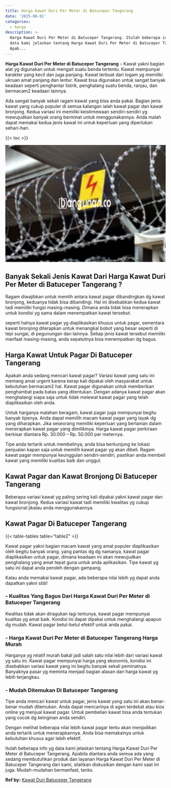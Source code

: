 ```yaml
---
title: Harga Kawat Duri Per Meter di Batuceper Tangerang
date: '2025-08-01'
categories:
  - harga
description: >-
  Harga Kawat Duri Per Meter di Batuceper Tangerang. Itulah beberapa info yg
  data kami jelaskan tentang Harga Kawat Duri Per Meter di Batuceper Tangerang.
  Apab...
---
```


**Harga Kawat Duri Per Meter di Batuceper Tangerang** – Kawat yakni bagian alat yg digunakan untuk mengait suatu benda tertentu. Kawat mempunyai karakter yang kecil dan juga panjang. Kawat terbuat dari logam yg memiliki ukruan amat panjang dan lentur. Kawat bisa digunakan untuk sangat banyak keadaan seperti penghantar listrik, penghalang suatu benda, ranjau, dan bermacam2 keadaan lainnya.

Ada sangat banyak sekali ragam kawat yang bisa anda pakai. Bagian jenis kawat yang cukup populer di semua kalangan ialah kawat pagar dan kawat bronjong. Kedua variasi ini memiliki keistimewaan sendiri-sendiri yg mewujudkan banyak orang berminat untuk menggunakannya. Anda malah dapat memakai kedua jenis kawat ini untuk keperluan yang diperlukan sehari-hari.

{{< toc >}}

![Harga Kawat Duri Per Meter di Batuceper Tangerang](/images/jual-kawat-murah13.png)

## Banyak Sekali Jenis Kawat Dari Harga Kawat Duri Per Meter di Batuceper Tangerang ?

Ragam diwajibkan untuk memlih antara kawat pagar dibandingkan dg kawat bronjong, keduanya tidak bisa dibandingi. Hal ini disebabkan kedua kawat tadi memiliki fungsi masing-masing. Dimana anda tidak bisa menerapkan untuk kondisi yg sama dalam menempatkan kawat tersebut.

seperti halnya kawat pagar yg diaplikasikan khusus untuk pagar, sementara kawat bronjong diterapkan untuk menangkal bobot yang besar seperti di tepi sungai, di pegunungan dan lainnya. Setiap jenis kawat tersebut memiliki manfaat masing-masing, anda sepatutnya bisa menempatkan dg bagus.

## Harga Kawat Untuk Pagar Di Batuceper Tangerang

Apakah anda sedang mencari kawat pagar? Variasi kawat yang satu ini memang amat urgent karena kerap kali dipakai oleh masyarakat untuk kebutuhan bermacam2 hal. Kawat pagar digunakan untuk memberikan penghambat pada batas yang ditentukan. Dengan adanya kawat pagar akan menghalangi siapa saja untuk tidak melewat kawat pagar yang telah diaplikasikan oleh anda.

Untuk harganya malahan beragam, kawat pagar juga mempunyai begitu banyak tipenya. Anda dapat memilih macam kawat pagar yang layak dg yang diharapkan. Jika seseorang memiliki keperluan yang berlainan dalam menerapkan kawat pagar yang dimilikinya. Harga kawat pagar perkiraan berkisar diantara Rp. 30.000 – Rp. 50.000 per meternya.

Tipe anda tertarik untuk membelinya, anda bisa berkunjung ke lokasi penjualan kapan saja untuk memilih kawat pagar yg akan dibeli. Ragam kawat pagar mempunyai keunggulan sendiri-sendiri, pastikan anda membeli kawat yang memiliki kualitas baik dan unggul.

## Kawat Pagar dan Kawat Bronjong Di Batuceper Tangerang

Beberapa variasi kawat yg paling sering kali dipakai yakni kawat pagar dan kawat bronjong. Kedua variasi kawat tadi memiliki kwalitas yg cukup fungsional jikalau anda menggunakannya.

## Kawat Pagar Di Batuceper Tangerang

{{< table-tables table="table2" >}}

Kawat pagar yakni bagian macam kawat yang amat populer diaplikasikan oleh begitu banyak orang. yang pantas dg dg namanya, kawat pagar diaplikasikan untuk pagar, dimana keadaan ini akan mewujudkan penghalang yang amat tepat guna untuk anda aplikasikan. Tipe kawat yg satu ini dapat anda peroleh dengan gampang.

Kalau anda memakai kawat pagar, ada beberapa nilai lebih yg dapat anda dapatkan yakni sbb!

### \- Kualitas Yang Bagus Dari Harga Kawat Duri Per Meter di Batuceper Tangerang

Kwalitas tidak akan diragukan lagi tentunya, kawat pagar mempunyai kualitas yg amat baik. Kondisi ini dapat dipakai untuk menghalangi apapun dg mudah. Kawat pagar betul-betul efektif untuk anda pakai.

### \- Harga Kawat Duri Per Meter di Batuceper Tangerang Harga Murah

Harganya yg relatif murah bakal jadi salah satu nilai lebih dari variasi kawat yg satu ini. Kawat pagar mempunyai harga yang ekonomis, kondisi ini disebabkan variasi kawat yang ini begitu banyak sekali peminatnya. Banyaknya pasar yg meminta menjadi bagian alasan dari harga kawat yg lebih terjangkau.

### \- Mudah Ditemukan Di Batuceper Tangerang

Tipe anda mencari kawat untuk pagar, jenis kawat yang satu ini akan benar-benar mudah ditemukan. Anda dapat mencarinya di agen terdekat atau kios online yg menjual kawat pagar. Untuk pembelian kawat bisa anda tentukan yang cocok dg keinginan anda sendiri.

Dengan melihat beberapa nilai lebih kawat pagar tentu akan menjadikan anda tertarik untuk menerapkannya. Anda bisa memakainya untuk kebutuhan khusus agar lebih efektif.

Itulah beberapa info yg data kami jelaskan tentang Harga Kawat Duri Per Meter di Batuceper Tangerang. Apabila diantara anda semua ada yang sedang membutuhkan produk dan layanan Harga Kawat Duri Per Meter di Batuceper Tangerang dari kami, silahkan diskusikan dengan kami saat ini juga. Mudah-mudahan bermanfaat, tanks.

**Ref by:** [Kawat Duri Batuceper Tangerang](https://id.wikipedia.org/wiki/Kawat)
